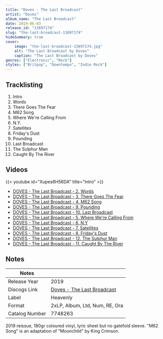 ```yaml
---
title: "Doves - The Last Broadcast"
artist: "Doves"
album_name: "The Last Broadcast"
date: 2019-06-03
release_id: "13697174"
slug: "the-last-broadcast-13697174"
hideSummary: true
cover:
    image: "the-last-broadcast-13697174.jpg"
    alt: "The Last Broadcast by Doves"
    caption: "The Last Broadcast by Doves"
genres: ["Electronic", "Rock"]
styles: ["Britpop", "Downtempo", "Indie Rock"]
---
```


## Tracklisting
1. Intro
2. Words
3. There Goes The Fear
4. M62 Song
5. Where We're Calling From
6. N.Y.
7. Satellites
8. Friday's Dust
9. Pounding
10. Last Broadcast
11. The Sulphur Man
12. Caught By The River

## Videos
{{< youtube id="Xupes6H56DA" title="Intro" >}}
- [DOVES - The Last Broadcast - 2. Words](https://www.youtube.com/watch?v=jE9SnuxgEYw)
- [DOVES - The Last Broadcast - 3. There Goes The Fear](https://www.youtube.com/watch?v=JTWh62o8izQ)
- [DOVES - The Last Broadcast - 4. M62 Song](https://www.youtube.com/watch?v=Kl8s3LoTpDM)
- [DOVES - The Last Broadcast - 9. Pounding](https://www.youtube.com/watch?v=CnfVBTFaktw)
- [DOVES - The Last Broadcast - 10. Last Broadcast](https://www.youtube.com/watch?v=xYJ-OEGANFk)
- [DOVES - The Last Broadcast - 5. Where We're Calling From](https://www.youtube.com/watch?v=K6tKIMjdLpo)
- [DOVES - The Last Broadcast - 6. N.Y](https://www.youtube.com/watch?v=0hnNV2s8wWM)
- [DOVES - The Last Broadcast - 7. Satellites](https://www.youtube.com/watch?v=jSlTlo6s3YI)
- [DOVES - The Last Broadcast - 8. Friday's Dust](https://www.youtube.com/watch?v=maqHQq39Jm8)
- [DOVES - The Last Broadcast - 12. The Sulphur Man](https://www.youtube.com/watch?v=uPo4lqI46F8)
- [DOVES - The Last Broadcast - 11. Caught By The River](https://www.youtube.com/watch?v=7uU5kYy53WU)


## Notes

| Notes          |             |
| ---------------| ----------- |
| Release Year   | 2019 |
| Discogs Link   | [Doves - The Last Broadcast](https://www.discogs.com/release/13697174-Doves-The-Last-Broadcast) |
| Label          | Heavenly |
| Format         | 2xLP, Album, Ltd, Num, RE, Ora |
| Catalog Number | 7748263 |

2019 reissue, 180gr coloured vinyl, lyric sheet but no gatefold sleeve.  "M62 Song" is an adaptation of "Moonchild" by King Crimson.

